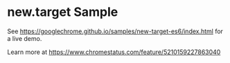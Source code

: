 new.target Sample
===
See https://googlechrome.github.io/samples/new-target-es6/index.html for a live demo.

Learn more at https://www.chromestatus.com/feature/5210159227863040
